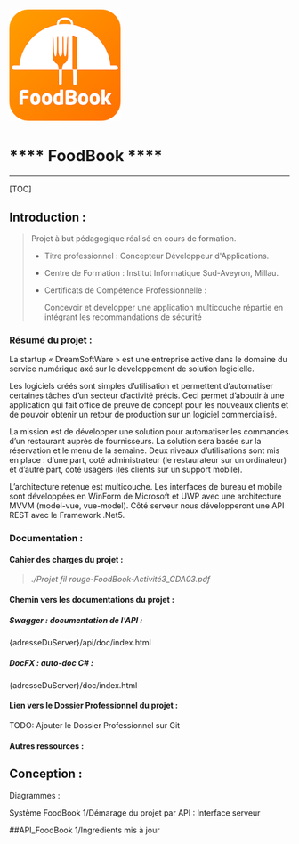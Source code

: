# 					![logo](img/logo.png)

# 			**** FoodBook ****

------

[TOC]



## Introduction : 

> Projet à but pédagogique réalisé en cours de formation.
>
> - Titre professionnel : Concepteur Développeur d'Applications.
>
> - Centre de Formation : Institut Informatique Sud-Aveyron, Millau.
>
>   
>
> - Certificats de Compétence Professionnelle : 
>
>   Concevoir et développer une application multicouche répartie en intégrant les recommandations de sécurité 

### **Résumé du projet :** 

La startup « DreamSoftWare » est une entreprise active dans le domaine du service numérique axé sur le développement de solution logicielle.

Les logiciels créés sont simples d’utilisation et permettent d’automatiser certaines tâches d’un secteur d’activité précis. Ceci permet d’aboutir à une application qui fait office de preuve de concept pour les nouveaux clients et de pouvoir obtenir un retour de production sur un logiciel commercialisé.

La mission est de développer une solution pour automatiser les commandes d’un restaurant auprès de fournisseurs. La solution sera basée sur la réservation et le menu de la semaine. Deux niveaux d’utilisations sont mis en place : d’une part, coté administrateur (le restaurateur sur un ordinateur) et d’autre part, coté usagers (les clients sur un support mobile). 

L’architecture retenue est multicouche. Les interfaces de bureau et mobile sont développées en WinForm de Microsoft et UWP avec une architecture MVVM (model-vue, vue-model). Côté serveur nous développeront une API REST avec le Framework .Net5.

### Documentation :

#### Cahier des charges du projet :

> *./Projet fil rouge-FoodBook-Activité3_CDA03.pdf*

#### Chemin vers les documentations du projet : 

##### Swagger : documentation de l'API :

{adresseDuServer}/api/doc/index.html

##### DocFX : auto-doc C# :

{adresseDuServer}/doc/index.html

#### Lien vers le Dossier Professionnel du projet :

TODO: Ajouter le Dossier Professionnel sur Git

#### Autres ressources :

## Conception : 

Diagrammes : 



Système FoodBook
1/Démarage du projet par API : Interface serveur

##API_FoodBook
1/Ingredients mis à jour

